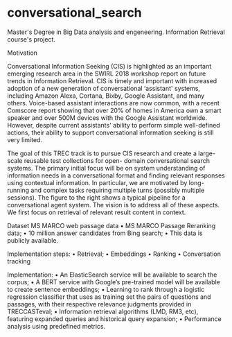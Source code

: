 # conversational_search

Master's Degree in Big Data analysis and engeneering. Information Retrieval course's project.

Motivation

Conversational Information Seeking (CIS) is highlighted as an important emerging research area in the SWIRL
2018 workshop report on future trends in Information Retrieval. CIS is timely and important with increased
adoption of a new generation of conversational ‘assistant' systems, including Amazon Alexa, Cortana, Bixby,
Google Assistant, and many others. Voice-based assistant interactions are now common, with a recent Comscore
report showing that over 20% of homes in America own a smart speaker and over 500M devices with the Google
Assistant worldwide. However, despite current assistants' ability to perform simple well-defined actions, their
ability to support conversational information seeking is still very limited.

The goal of this TREC track is to pursue CIS research and create a large-scale reusable test collections for open-
domain conversational search systems. The primary initial focus will be on system understanding of information
needs in a conversational format and finding relevant responses using contextual information. In particular, we
are motivated by long-running and complex tasks requiring multiple turns (possibly multiple sessions). The figure
to the right shows a typical pipeline for a conversational agent system. The vision is to address all of these
aspects. We first focus on retrieval of relevant result content in context.

Dataset
MS MARCO web passage data
• MS MARCO Passage Reranking data;
• 10 million answer candidates from Bing search;
• This data is publicly available.

Implementation steps:
• Retrieval;
• Embeddings
• Ranking
• Conversation tracking

Implementation:
• An ElasticSearch service will be available to search the corpus;
• A BERT service with Google’s pre-trained model will be available to create sentence embeddings;
• Learning to rank through a logistic regression classifier that uses as training set the pairs of questions and passages, with their respective relevance judgments provided in TRECCASTeval;
• Information retrieval algorithms (LMD, RM3, etc), featuring expanded queries and historical query expansion;
• Performance analysis using predefined metrics.
